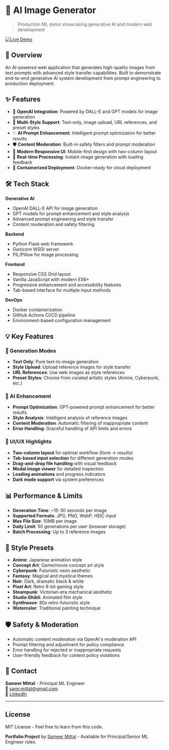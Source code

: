 # 🎨 AI Image Generator

> Production ML demo showcasing generative AI and modern web development

[![Live Demo](https://img.shields.io/badge/🚀-Live%20Demo-blue?style=for-the-badge)](https://sm-image-gen.azurewebsites.net)

## 🎯 Overview

An AI-powered web application that generates high-quality images from text prompts with advanced style transfer capabilities. Built to demonstrate end-to-end generative AI system development from prompt engineering to production deployment.

## ✨ Features

- 🤖 **OpenAI Integration**: Powered by DALL-E and GPT models for image generation
- 🎨 **Multi-Style Support**: Text-only, image upload, URL references, and preset styles
- ✨ **AI Prompt Enhancement**: Intelligent prompt optimization for better results
- 🛡️ **Content Moderation**: Built-in safety filters and prompt moderation
- 📱 **Modern Responsive UI**: Mobile-first design with two-column layout
- 🔄 **Real-time Processing**: Instant image generation with loading feedback
- 🐳 **Containerized Deployment**: Docker-ready for cloud deployment

## 🛠️ Tech Stack

**Generative AI**
- OpenAI DALL-E API for image generation
- GPT models for prompt enhancement and style analysis
- Advanced prompt engineering and style transfer
- Content moderation and safety filtering

**Backend**
- Python Flask web framework
- Gunicorn WSGI server
- PIL/Pillow for image processing

**Frontend**
- Responsive CSS Grid layout
- Vanilla JavaScript with modern ES6+
- Progressive enhancement and accessibility features
- Tab-based interface for multiple input methods

**DevOps**
- Docker containerization
- GitHub Actions CI/CD pipeline
- Environment-based configuration management


## 💡 Key Features

### 🎨 Generation Modes
- **Text Only**: Pure text-to-image generation
- **Style Upload**: Upload reference images for style transfer
- **URL References**: Use web images as style references
- **Preset Styles**: Choose from curated artistic styles (Anime, Cyberpunk, etc.)

### 🧠 AI Enhancement
- **Prompt Optimization**: GPT-powered prompt enhancement for better results
- **Style Analysis**: Intelligent analysis of reference images
- **Content Moderation**: Automatic filtering of inappropriate content
- **Error Handling**: Graceful handling of API limits and errors

### 🎨 UI/UX Highlights
- **Two-column layout** for optimal workflow (form → results)
- **Tab-based input selection** for different generation modes
- **Drag-and-drop file handling** with visual feedback
- **Modal image viewer** for detailed inspection
- **Loading animations** and progress indicators
- **Dark mode support** via system preferences

## 📊 Performance & Limits

- **Generation Time**: ~15-30 seconds per image
- **Supported Formats**: JPG, PNG, WebP, HEIC input
- **Max File Size**: 10MB per image
- **Daily Limit**: 50 generations per user (browser storage)
- **Batch Processing**: Up to 3 reference images

## 🎯 Style Presets

- **Anime**: Japanese animation style
- **Concept Art**: Game/movie concept art style
- **Cyberpunk**: Futuristic neon aesthetic
- **Fantasy**: Magical and mystical themes
- **Noir**: Dark, dramatic black & white
- **Pixel Art**: Retro 8-bit gaming style
- **Steampunk**: Victorian-era mechanical aesthetic
- **Studio Ghibli**: Animated film style
- **Synthwave**: 80s retro-futuristic style
- **Watercolor**: Traditional painting technique

## 🛡️ Safety & Moderation

- Automatic content moderation via OpenAI's moderation API
- Prompt filtering and adjustment for policy compliance
- Error handling for rejected or inappropriate requests
- User-friendly feedback for content policy violations

## 📧 Contact

**Sameer Mittal** - Principal ML Engineer  
📧 [samr.mittal@gmail.com](mailto:samr.mittal@gmail.com)  
💼 [LinkedIn](https://linkedin.com/in/sameermittal1)

---

## License

MIT License - Feel free to learn from this code.

**Portfolio Project** by [Sameer Mittal](https://linkedin.com/in/sameermittal1) - Available for Principal/Senior ML Engineer roles.